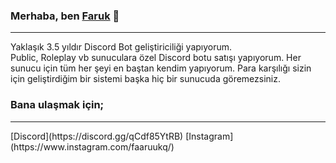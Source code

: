 ### Merhaba, ben [Faruk](https://discord.gg/qCdf85YtRB) 👋
<hr>
Yaklaşık 3.5 yıldır Discord Bot geliştiriciliği yapıyorum. 
<br>
Public, Roleplay vb sunuculara özel Discord botu satışı yapıyorum. Her sunucu için tüm her şeyi en baştan kendim yapıyorum. Para karşılığı sizin için geliştirdiğim bir sistemi başka hiç bir sunucuda göremezsiniz.

### Bana ulaşmak için;
<hr>
[Discord](https://discord.gg/qCdf85YtRB)
[Instagram](https://www.instagram.com/faaruukq/)


<!--
**Shymoix/Shymoix** is a ✨ _special_ ✨ repository because its `README.md` (this file) appears on your GitHub profile.

Here are some ideas to get you started:

- 🔭 I’m currently working on ...
- 🌱 I’m currently learning ...
- 👯 I’m looking to collaborate on ...
- 🤔 I’m looking for help with ...
- 💬 Ask me about ...
- 📫 How to reach me: ...
- 😄 Pronouns: ...
- ⚡ Fun fact: ...
-->

